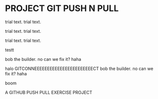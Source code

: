 # PROJECT GIT PUSH N PULL

trial text.
trial text.

trial text.
trial text.

trial text.
trial text.

testt

bob the builder. no
can we fix it?
haha

halo
GITCONNEEEEEEEEEEEEEEEEEEEEEEECT
bob the builder. no
can we fix it?
haha

boom

A GITHUB PUSH PULL EXERCISE PROJECT
